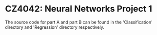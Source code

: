 # CZ4042: Neural Networks Project 1

The source code for part A and part B can be found in the 'Classification' directory and 'Regression' directory respectively.



